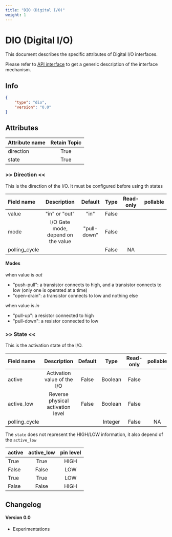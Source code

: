 ```yaml
---
title: "DIO (Digital I/O)"
weight: 1
---
```


# DIO (Digital I/O)

This document describes the specific attributes of Digital I/O interfaces.

Please refer to [API interface](/docs/mqtt/core.md) to get a generic description of the interface mechanism.

## Info

```json
{
    "type": "dio",
    "version": "0.0"
}
```

## Attributes

| Attribute name | Retain Topic |
| :------------- | :----------: |
| direction      |     True     |
| state          |     True     |

### >> Direction <<

This is the direction of the I/O. It must be configured before using th states

| Field name    |            Description             |   Default   | Type  | Read-only | pollable |
| :------------ | :--------------------------------: | :---------: | :---: | :-------: | :------: |
| value         |           "in" or "out"            |    "in"     | False |           |          |
| mode          | I/O Gate mode, depend on the value | "pull-down" | False |           |          |
| polling_cycle |                                    |             | False |    NA     |          |

#### Modes

when value is *out*

- "push-pull": a transistor connects to high, and a transistor connects to low (only one is operated at a time)
- "open-drain": a transistor connects to low and nothing else

when value is *in*

- "pull-up": a resistor connected to high
- "pull-down": a resistor connected to low

### >> State <<

This is the activation state of the I/O.

| Field name    |            Description            | Default |  Type   | Read-only | pollable |
| :------------ | :-------------------------------: | :-----: | :-----: | :-------: | :------: |
| active        |    Activation value of the I/O    |  False  | Boolean |   False   |          |
| active_low    | Reverse physical activation level |  False  | Boolean |   False   |          |
| polling_cycle |                                   |         | Integer |   False   |    NA    |

The `state` does not represent the HIGH/LOW information, it also depend of the `active_low`

| active | active_low | pin level |
| :----- | :--------: | :-------: |
| True   |    True    |   HIGH    |
| False  |   False    |    LOW    |
| True   |    True    |    LOW    |
| False  |   False    |   HIGH    |

## Changelog

#### Version 0.0

- Experimentations
